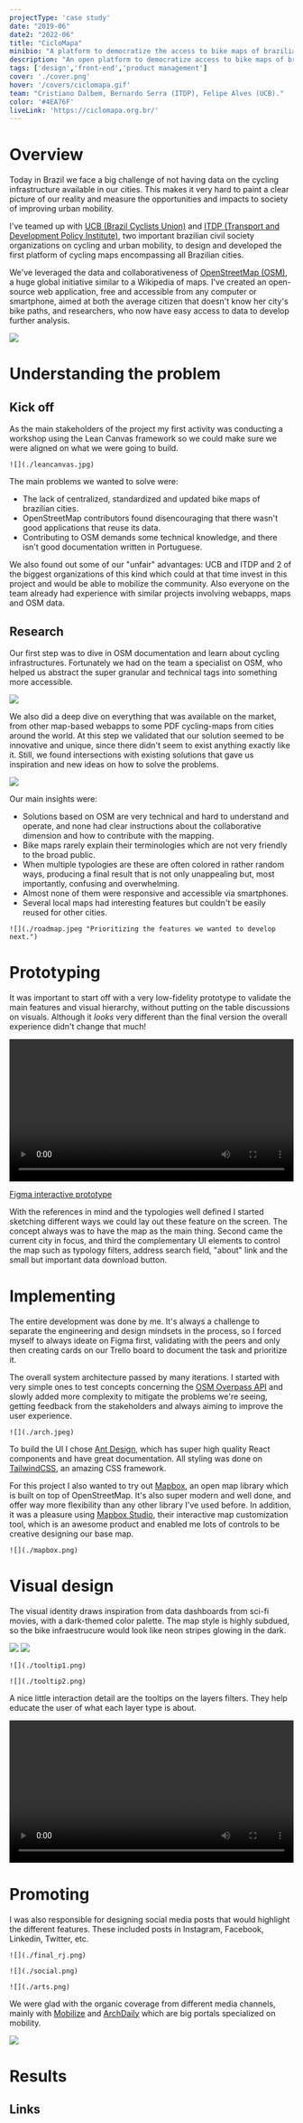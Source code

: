 ```yaml
---
projectType: 'case study'
date: "2019-06"
date2: "2022-06"
title: "CicloMapa"
minibio: "A platform to democratize the access to bike maps of brazilian cities with open data."
description: "An open platform to democratize access to bike maps of brazilian cities, combining the open collaborativity OpenStreetMap with web technologies and easy-to-use design."
tags: ['design','front-end','product management']
cover: './cover.png'
hover: '/covers/ciclomapa.gif'
team: "Cristiano Dalbem, Bernardo Serra (ITDP), Felipe Alves (UCB)."
color: '#4EA76F'
liveLink: 'https://ciclomapa.org.br/'
---
```


# Overview

Today in Brazil we face a big challenge of not having data on the cycling infrastructure available in our cities. This makes it very hard to paint a clear picture of our reality and measure the opportunities and impacts to society of improving urban mobility.

I've teamed up with [UCB (Brazil Cyclists Union)](https://uniaodeciclistas.org.br/) and [ITDP (Transport and Development Policy Institute)](https://itdpbrasil.org/), two important brazilian civil society organizations on cycling and urban mobility, to design and developed the first platform of cycling maps encompassing all Brazilian cities.

We've leveraged the data and collaborativeness of [OpenStreetMap (OSM)](https://www.openstreetmap.org/), a huge global initiative similar to a Wikipedia of maps. I've created an open-source web application, free and accessible from any computer or smartphone, aimed at both the average citizen that doesn't know her city's bike paths, and researchers, who now have easy access to data to develop further analysis.

<jumbo>
    <img src="./coverage.png"/>
</jumbo> 


<results-banner
    data='{
        "brazilian cities": "320+",
        "users / month": "900+",
        "pageviews total": "300,000+"
    }'>
</results-banner>


# Understanding the problem

## Kick off

As the main stakeholders of the project my first activity was conducting a workshop using the Lean Canvas framework so we could make sure we were aligned on what we were going to build.

```grid|1
![](./leancanvas.jpg)
```
 
The main problems we wanted to solve were: 

* The lack of centralized, standardized and updated bike maps of brazilian cities.
* OpenStreetMap contributors found disencouraging that there wasn't good applications that reuse its data.
* Contributing to OSM demands some technical knowledge, and there isn't good documentation written in Portuguese.

We also found out some of our "unfair" advantages: UCB and ITDP and 2 of the biggest organizations of this kind which could at that time invest in this project and would be able to mobilize the community. Also everyone on the team already had experience with similar projects involving webapps, maps and OSM data.




## Research

Our first step was to dive in OSM documentation and learn about cycling infrastructures. Fortunately we had on the team a specialist on OSM, who helped us abstract the super granular and technical tags into something more accessible.

<jumbo caption="Documenting how the data would be modeled and the information would be shown to the users, including: labels, textual descriptions and visual representations of data. I find spreadsheets to be a very powerful prototyping tool that is often overlooked by designers.">
    <img src="./layers.png"/>
</jumbo>

We also did a deep dive on everything that was available on the market, from other map-based webapps to some PDF cycling-maps from cities around the world. At this step we validated that our solution seemed to be innovative and unique, since there didn't seem to exist anything exactly like it. Still, we found intersections with existing solutions that gave us inspiration and new ideas on how to solve the problems.

<jumbo caption="Benchmark research looking for similar digital tools as well as official bike maps from cities around the world.">
    <img src="./bench.png"/>
</jumbo>
 

Our main insights were:

* Solutions based on OSM are very technical and hard to understand and operate, and none had clear instructions about the collaborative dimension and how to contribute with the mapping.
* Bike maps rarely explain their terminologies which are not very friendly to the broad public.
* When multiple typologies are these are often colored in rather random ways, producing a final result that is not only unappealing but, most importantly, confusing and overwhelming.
* Almost none of them were responsive and accessible via smartphones.
* Several local maps had interesting features but couldn't be easily reused for other cities.

```grid|1
![](./roadmap.jpeg "Prioritizing the features we wanted to develop next.")
```


# Prototyping

It was important to start off with a very low-fidelity prototype to validate the main features and visual hierarchy, without putting on the table discussions on visuals. Although it *looks* very different than the final version the overall experience didn't change that much!

<!-- ```grid|1
![](./references.png)
``` -->

<video-container> 
    <video autoPlay controls loop width="100%" type="video/mp4">
        <source src="./prototype.mp4" type="video/mp4">
    </video> 
</video-container>

[Figma interactive prototype](https://www.figma.com/proto/QjH5j2kdQnN1iUZCYxjNsDwt/CicloMapa?node-id=363%3A113&viewport=-3270%2C2793%2C0.45554399490356445&scaling=scale-down-width)

With the references in mind and the typologies well defined I started sketching different ways we could lay out these feature on the screen. The concept always was to have the map as the main thing. Second came the current city in focus, and third the complementary UI elements to control the map such as typology filters, address search field, "about" link and the small but important data download button.





# Implementing

The entire development was done by me. It's always a challenge to separate the engineering and design mindsets in the process, so I forced myself to always ideate on Figma first, validating with the peers and only then creating cards on our Trello board to document the task and prioritize it.
<!-- 
```grid|1
![](./trello.png) 
``` -->

The overall system architecture passed by many iterations. I started with very simple ones to test concepts concerning the [OSM Overpass API](https://wiki.openstreetmap.org/wiki/Overpass_API) and slowly added more complexity to mitigate the problems we're seeing, getting feedback from the stakeholders and always aiming to improve the user experience.

```grid|1
![](./arch.jpeg)
```

To build the UI I chose [Ant Design](https://ant.design/), which has super high quality React components and have great documentation. All styling was done on [TailwindCSS](https://tailwindcss.com/), an amazing CSS framework.

For this project I also wanted to try out [Mapbox](https://www.mapbox.com/), an open map library which is built on top of OpenStreetMap. It's also super modern and well done, and offer way more flexibility than any other library I've used before. In addition, it was a pleasure using [Mapbox Studio](https://www.mapbox.com/mapbox-studio), their interactive map customization tool, which is an awesome product and enabled me lots of controls to be creative designing our base map.
 
```grid|1
![](./mapbox.png)
``` 




# Visual design 

<!-- With a very functional first version of the system up and running ahead of schedule I found myself with some extra time to _make it pop_. Based on all the process up to now I've devised some brand principles to start thinking on some visual directions:
 
* **Serious** instead of playful, since we're dealing with important data that can impact how our cities and built. But we're not formal or academic, we want to be **relatable**, so we can speak to the masses.
* **Assertive** and **trustworthy**: we're experienced specialists on cycling and technology.
* **Collaborative**, **communal** and **educative**, since it's based on OpenStreetMap. -->

<!-- The main colors are dark because it gives a "data dashboard" vibe. It also resembles the aerial look of a cityscape at night, with the bike paths lighten up as if they were neon lights, which is pretty cool. The color palette is made of steps in a gradient from green to red representing the safety and "goodness" of the different typologies. These were optimized to the best visibility possible on both the dark map as well as available variation of a satellite map. -->

The visual identity draws inspiration from data dashboards from sci-fi movies, with a dark-themed color palette. The map style is highly subdued, so the bike infraestrucure would look like neon stripes glowing in the dark.

<jumbo>
    <img src="./brand.png"/>
</jumbo>

<!-- ```grid|1
![](./logo.png) 
``` -->

<jumbo caption="Final version of the UI and map style, now with a present brand.">
    <img src="./final.png"/>
</jumbo>

```grid|1
![](./tooltip1.png)
```
```grid|1
![](./tooltip2.png)
```

<!-- <jumbo caption="The variation with satellite imagery as the base map. It was important that the color palette worked for both scenarios. The images were processed to have reduced brightness and saturation to better keep contrast with the UI.">
    <img src="./final_rj.png"/>
</jumbo> -->

<!-- 
<jumbo caption="Some sketches of how the mobile experience could look like. We didn't go much further with this part.">
    <img src="./mobile.png"/>
</jumbo> -->

A nice little interaction detail are the tooltips on the layers filters. They help educate the user of what each layer type is about.

<video-container> 
    <video autoPlay controls loop width="100%" type="video/mp4">
        <source src="./tooltips.mp4" type="video/mp4">
    </video> 
</video-container>



# Promoting

I was also responsible for designing social media posts that would highlight the different features. These included posts in Instagram, Facebook, Linkedin, Twitter, etc.

```grid|1
![](./final_rj.png)
```

```grid|1
![](./social.png)
```

```grid|1
![](./arts.png)
```

We were glad with the organic coverage from different media channels, mainly with [Mobilize](https://www.mobilize.org.br/noticias/11986/um-mapa-com-quase-todas-as-ciclovias-do-brasil.html) and [ArchDaily](https://www.archdaily.com.br/br/933497/ciclomapa-um-mapa-colaborativo-da-infraestrutura-cicloviaria-das-cidades-brasileiras) which are big portals specialized on mobility.

<jumbo>
    <img src="./coverage.png"/>
</jumbo> 


# Results

<results-banner
    data='{
        "brazilian cities": "320+",
        "users / month": "900+",
        "pageviews total": "300,000+"
    }'>
</results-banner>


## Links

<links-list
    items='[
        {
            "label": "Website",
            "url": "https://ciclomapa.org.br/"
        },
        {
            "label": "GitHub",
            "url": "https://github.com/cmdalbem/ciclomapa"
        },
        {
            "label": "Webinar video",
            "url": "https://www.youtube.com/watch?v=IrPPbCnKPsI"
        },
        {
            "label": "How to contribute to OSM (tutorials)",
            "url": "https://uniaodeciclistas.org.br/atuacao/ciclomapa/"
        }
    ]'>
</links-list> 
